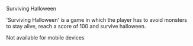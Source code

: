 Surviving Halloween

'Surviving Halloween' is a game in which the player has to avoid monsters to stay alive, reach a score of 100 and survive halloween.

Not available for mobile devices
